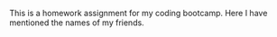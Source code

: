This is a homework assignment for my coding bootcamp. Here I have mentioned the names of my friends.
